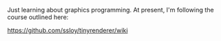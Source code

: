 Just learning about graphics programming. At present, I'm following the course outlined here:

https://github.com/ssloy/tinyrenderer/wiki
